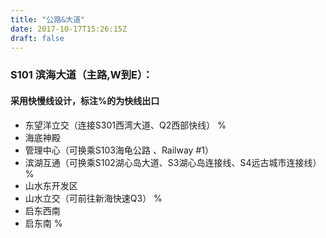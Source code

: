 ```yaml
---
title: "公路&大道"
date: 2017-10-17T15:26:15Z
draft: false
---
```


### S101 滨海大道（主路,W到E）： 
#### 采用快慢线设计，标注%的为快线出口
* 东望洋立交（连接S301西湾大道、Q2西部快线） %
* 海底神殿 
* 管理中心（可换乘S103海龟公路 、Railway #1） 
* 滨湖互通（可换乘S102湖心岛大道、S3湖心岛连接线、S4远古城市连接线） %
* 山水东开发区 
* 山水立交（可前往新海快速Q3） %
* 启东西南
* 启东南 %

